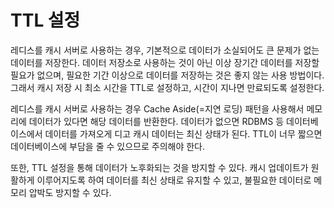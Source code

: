# TTL 설정
레디스를 캐시 서버로 사용하는 경우, 기본적으로 데이터가 소실되어도 큰 문제가 없는 데이터를 저장한다. 데이터 저장소로 사용하는 것이 아닌 이상 장기간 데이터를 저장할 필요가 없으며, 필요한 기간 이상으로 데이터를 저장하는 것은 좋지 않는 사용 방법이다. 그래서 캐시 저장 시 최소 시간을 TTL로 설정하고, 시간이 지나면 만료되도록 설정한다.

레디스를 캐시 서버로 사용하는 경우 Cache Aside(=지연 로딩) 패턴을 사용해서 메모리에 데이터가 있다면 해당 데이터를 반환한다. 데이터가 없으면 RDBMS 등 데이터베이스에서 데이터를 가져오게 디고 캐시 데이터는 최신 상태가 된다. TTL이 너무 짧으면 데이터베이스에 부담을 줄 수 있으므로 주의해야 한다.

또한, TTL 설정을 통해 데이터가 노후화되는 것을 방지할 수 있다. 캐시 업데이트가 원활하게 이루어지도록 하여 데이터를 최신 상태로 유지할 수 있고, 불필요한 데이터로 메모리 압박도 방지할 수 있다.